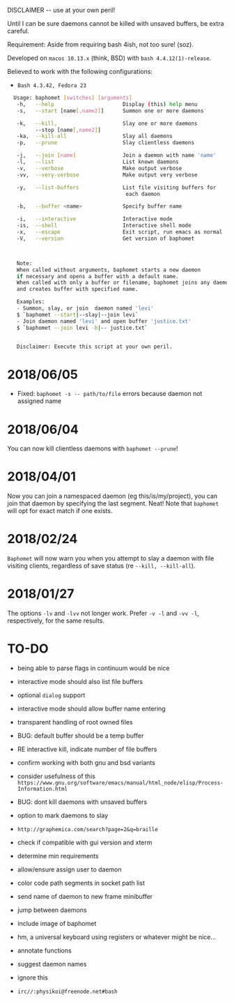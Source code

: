 DISCLAIMER -- use at your own peril!

Until I can be sure daemons cannot be killed with unsaved buffers, be extra careful.

Requirement: Aside from requiring bash 4ish, not too sure! (soz).

Developed on `macos 10.13.x` (think, BSD) with `bash 4.4.12(1)-release`.

Believed to work with the following configurations:
* `Bash 4.3.42, Fedora 23`

````bash
  Usage: baphomet [switches] [arguments]
   -h,   --help                      Display (this) help menu
   -s,   --start [name[,name2]]      Summon one or more daemons

   -k,   --kill,                     Slay one or more daemons
         --stop [name[,name2]]
   -ka,  --kill-all                  Slay all daemons
   -p,   --prune                     Slay clientless daemons

   -j,   --join [name]               Join a daemon with name 'name'
   -l,   --list                      List known daemons
   -v,   --verbose                   Make output verbose
   -vv,  --very-verbose              Make output very verbose

   -y,   --list-buffers              List file visiting buffers for
                                      each daemon

   -b,   --buffer <name>             Specify buffer name

   -i,   --interactive               Interactive mode
   -is,  --shell                     Interactive shell mode
   -x,   --escape                    Exit script, run emacs as normal
   -V,   --version                   Get version of baphomet



   Note:
   When called without arguments, baphomet starts a new daemon
   if necessary and opens a buffer with a default name.
   When called with only a buffer or filename, baphomet joins any daemon
   and creates buffer with specified name.

   Examples:
   - Summon, slay, or join  daemon named 'levi'
   $ `baphomet --start|--slay|--join levi`
   - Join daemon named 'levi' and open buffer 'justice.txt'
   $ `baphomet --join levi -b|-- justice.txt`


   Disclaimer: Execute this script at your own peril.

````

2018/06/05
===
* Fixed: `baphomet -s -- path/to/file` errors because daemon not assigned name


2018/06/04
===
You can now kill clientless daemons with `baphomet --prune`!

2018/04/01
===
Now you can join a namespaced daemon (eg this/is/my/project), you can join that daemon by specifying the last segment. Neat! Note that `baphomet` will opt for exact match if one exists.


2018/02/24
===
`Baphomet` will now warn you when you attempt to slay a daemon with file visiting clients, regardless of save status (re `--kill, --kill-all`).


2018/01/27
===
The options `-lv` and `-lvv` not longer work. Prefer `-v -l` and `-vv -l`, respectively, for the same results.



TO-DO
===
* being able to parse flags in continuum would be nice
* interactive mode should also list file buffers
* optional `dialog` support
* interactive mode should allow buffer name entering
* transparent handling of root owned files
* BUG: default buffer should be a temp buffer
* RE interactive kill, indicate number of file buffers
* confirm working with both gnu and bsd variants
* consider usefulness of this `https://www.gnu.org/software/emacs/manual/html_node/elisp/Process-Information.html`
* BUG: dont kill daemons with unsaved buffers
* option to mark daemons to slay
* `http://graphemica.com/search?page=2&q=braille`
* check if compatible with gui version and xterm
* determine min requirements
* allow/ensure assign user to daemon
* color code path segments in socket path list
* send name of daemon to new frame minibuffer
* jump between daemons
* include image of baphomet
* hm, a universal keyboard using registers or whatever might be nice...
* annotate functions
* suggest daemon names

* ignore this
* `irc//:physikoi@freenode.net#bash`

